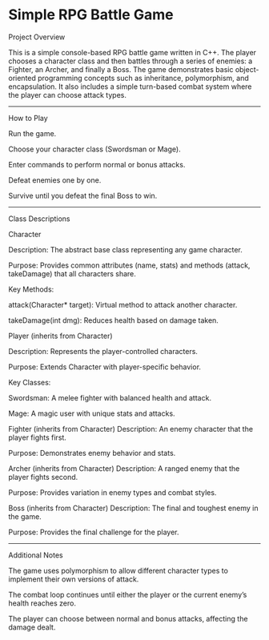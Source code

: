 # Simple RPG Battle Game

Project Overview

This is a simple console-based RPG battle game written in C++. The player chooses a character class and then battles through a series of enemies: a Fighter, an Archer, and finally a Boss. The game demonstrates basic object-oriented programming concepts such as inheritance, polymorphism, and encapsulation. It also includes a simple turn-based combat system where the player can choose attack types.

-----------------

How to Play

Run the game.

Choose your character class (Swordsman or Mage).

Enter commands to perform normal or bonus attacks.

Defeat enemies one by one.

Survive until you defeat the final Boss to win.

-----------------

Class Descriptions

Character

Description: The abstract base class representing any game character.

Purpose: Provides common attributes (name, stats) and methods (attack, takeDamage) that all characters share.

Key Methods:

attack(Character* target): Virtual method to attack another character.

takeDamage(int dmg): Reduces health based on damage taken.


Player (inherits from Character)

Description: Represents the player-controlled characters.

Purpose: Extends Character with player-specific behavior.

Key Classes:

Swordsman: A melee fighter with balanced health and attack.

Mage: A magic user with unique stats and attacks.


Fighter (inherits from Character)
Description: An enemy character that the player fights first.

Purpose: Demonstrates enemy behavior and stats.

Archer (inherits from Character)
Description: A ranged enemy that the player fights second.

Purpose: Provides variation in enemy types and combat styles.

Boss (inherits from Character)
Description: The final and toughest enemy in the game.

Purpose: Provides the final challenge for the player.

-----------------

Additional Notes

The game uses polymorphism to allow different character types to implement their own versions of attack.

The combat loop continues until either the player or the current enemy’s health reaches zero.

The player can choose between normal and bonus attacks, affecting the damage dealt.
